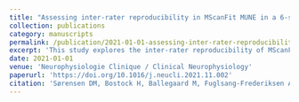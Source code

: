 ```yaml
---
title: "Assessing inter-rater reproducibility in MScanFit MUNE in a 6-subject, 12-rater Round Robin setup"
collection: publications
category: manuscripts
permalink: /publication/2021-01-01-assessing-inter-rater-reproducibility-in-mscanfit-mune-in-a-6-subject-12-rater-round-robin-setup
excerpt: 'This study explores the inter-rater reproducibility of MScanFit MUNE using a unique Round Robin setup involving 6 subjects and 12 raters, providing valuable insights into the consistency and reliability of this method in clinical neurophysiology.'
date: 2021-01-01
venue: 'Neurophysiologie Clinique / Clinical Neurophysiology'
paperurl: 'https://doi.org/10.1016/j.neucli.2021.11.002'
citation: 'Sørensen DM, Bostock H, Ballegaard M, Fuglsang-Frederiksen A, Graffe CC, Grötting A, Jones K, Kallio M, Krarup C, Krøigård T, Lupescu T, Maitland S, Moldovan M, Nilsen KB, Pugdahl K, Santos MO, Themistocleous AC, Zlateva SS, Ööpik M, Tankisi H. (2021). "Assessing inter-rater reproducibility in MScanFit MUNE in a 6-subject, 12-rater Round Robin setup." <i>Neurophysiologie Clinique / Clinical Neurophysiology</i>. doi: 10.1016/j.neucli.2021.11.002.'
---
```

